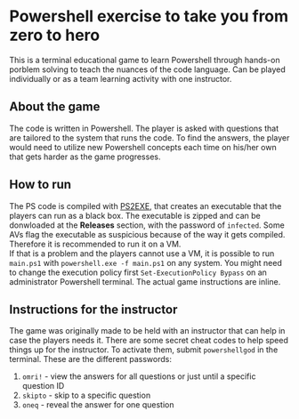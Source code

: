 # Powershell exercise to take you from zero to hero

This is a terminal educational game to learn Powershell through hands-on porblem solving to teach the nuances of the code language. Can be played individually or as a team learning activity with one instructor.

## About the game
The code is written in Powershell. The player is asked with questions that are tailored to the system that runs the code. To find the answers, the player would need to utilize new Powershell concepts each time on his/her own that gets harder as the game progresses.

## How to run

The PS code is compiled with [PS2EXE](https://github.com/MScholtes/PS2EXE), that creates an executable that the players can run as a black box. The executable is zipped and can be donwloaded at the **Releases** section, with the password of `infected`. Some AVs flag the executable as suspicious because of the way it gets compiled. 
Therefore it is recommended to run it on a VM. <br>If that is a problem and the players cannot use a VM, it is possible to run `main.ps1` with `powershell.exe -f main.ps1` on any system. You might need to change the execution policy first `Set-ExecutionPolicy Bypass` on an administrator Powershell terminal. The actual game instructions are inline.

## Instructions for the instructor

The game was originally made to be held with an instructor that can help in case the players needs it. There are some secret cheat codes to help speed things up for the instructor. To activate them, submit `powershellgod` in the terminal. These are the different passwords:
1. `omri!` - view the answers for all questions or just until a specific question ID
2.  `skipto` - skip to a specific question
3.  `oneq` - reveal the answer for one question
